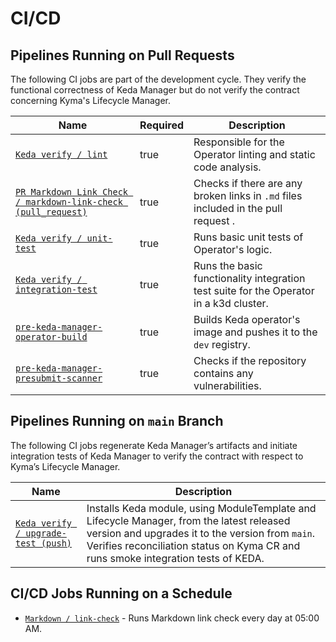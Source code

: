 # CI/CD

## Pipelines Running on Pull Requests

The following CI jobs are part of the development cycle. They verify the functional correctness of Keda Manager but do not verify the contract concerning Kyma's Lifecycle Manager.

| Name | Required | Description |
|------|----------|-------------|
|[`Keda verify / lint`](https://github.com/kyma-project/keda-manager/blob/main/.github/workflows/keda-verify.yml#L19)|true|Responsible for the Operator linting and static code analysis.|
|[`PR Markdown Link Check / markdown-link-check (pull_request)`](https://github.com/kyma-project/keda-manager/blob/main/.github/workflows/pr-markdown-link-check.yaml)|true|Checks if there are any broken links in `.md` files included in the pull request .|
|[`Keda verify / unit-test`](https://github.com/kyma-project/keda-manager/blob/main/.github/workflows/keda-verify.yml#L29)|true|Runs basic unit tests of Operator's logic.|
|[`Keda verify / integration-test`](https://github.com/kyma-project/keda-manager/blob/main/.github/workflows/keda-verify.yml#L38)|true|Runs the basic functionality integration test suite for the Operator in a k3d cluster.|
|[`pre-keda-manager-operator-build`](https://github.com/kyma-project/test-infra/blob/main/templates/data/keda-manager.yaml#L43)|true|Builds Keda operator's image and pushes it to the `dev` registry.|
|[`pre-keda-manager-presubmit-scanner`](https://github.tools.sap/kyma/security-scanners#readme)|true|Checks if the repository contains any vulnerabilities.|

## Pipelines Running on `main` Branch 

The following CI jobs regenerate Keda Manager’s artifacts and initiate integration tests of Keda Manager to verify the contract with respect to Kyma’s Lifecycle Manager.

| Name | Description |
|------|-------------|
|[`Keda verify / upgrade-test (push)`](https://github.com/kyma-project/keda-manager/blob/main/.github/workflows/keda-verify.yml#L58)|Installs Keda module, using ModuleTemplate and Lifecycle Manager, from the latest released version and upgrades it to the version from `main`. Verifies reconciliation status on Kyma CR and runs smoke integration tests of KEDA.|

## CI/CD Jobs Running on a Schedule

- [`Markdown / link-check`](https://github.com/kyma-project/keda-manager/blob/main/.github/workflows/daily-markdown-link-check.yaml) - Runs Markdown link check every day at 05:00 AM.